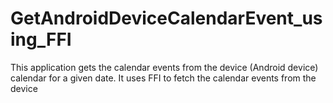 # GetAndroidDeviceCalendarEvent_using_FFI
This application gets the calendar events from the device (Android device) calendar for a given date. It uses FFI to fetch the calendar events from the device
